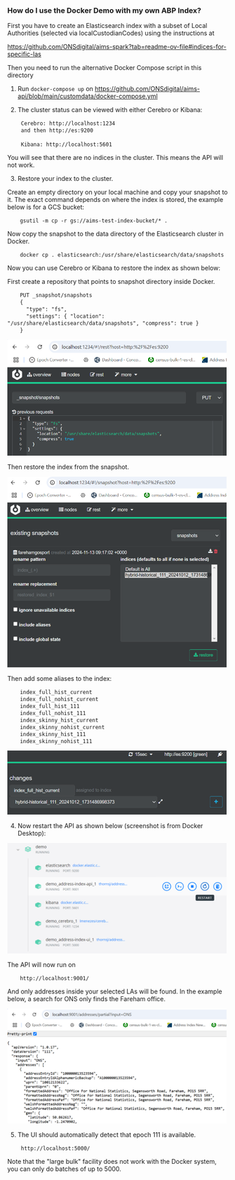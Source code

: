 ### How do I use the Docker Demo with my own ABP Index? ###

First you have to create an Elasticsearch index with a subset of Local Authorities (selected via localCustodianCodes) using the instructions at

https://github.com/ONSdigital/aims-spark?tab=readme-ov-file#indices-for-specific-las

Then you need to run the alternative Docker Compose script in this directory

1) Run ```docker-compose up``` on https://github.com/ONSdigital/aims-api/blob/main/customdata/docker-compose.yml

2) The cluster status can be viewed with either Cerebro or Kibana:

        Cerebro: http://localhost:1234
        and then http://es:9200
    
        Kibana: http://localhost:5601

You will see that there are no indices in the cluster. This means the API will not work.

3) Restore your index to the cluster.

Create an empty directory on your local machine and copy your snapshot to it.
The exact command depends on where the index is stored, the example below is for a GCS bucket:

        gsutil -m cp -r gs://aims-test-index-bucket/* .

Now copy the snapshot to the data directory of the Elasticsearch cluster in Docker.

        docker cp . elasticsearch:/usr/share/elasticsearch/data/snapshots

Now you can use Cerebro or Kibana to restore the index as shown below:

First create a repository that points to snapshot directory inside Docker.

        PUT _snapshot/snapshots
        {
          "type": "fs",
          "settings": { "location": "/usr/share/elasticsearch/data/snapshots", "compress": true }
        }
  <img src="snapshot_cerebro.png" width="500" title="REST command to create repository">

Then restore the index from the snapshot.

  <img src="docker_cerebro_restore.png" width="500" title="Using Cerebro to restore index">

Then add some aliases to the index:

        index_full_hist_current
        index_full_nohist_current
        index_full_hist_111
        index_full_nohist_111
        index_skinny_hist_current
        index_skinny_nohist_current
        index_skinny_hist_111
        index_skinny_nohist_111

  <img src="docker_cerebro_alias.png" width="500" title="Setting an alias with Cerebro">

4) Now restart the API as shown below (screenshot is from Docker Desktop):

  <img src="docker_restart.png" width="500" title="Restarting API with Docker Desktop">

The API will now run on

        http://localhost:9001/

And only addresses inside your selected LAs will be found. In the example below, a search for ONS only finds the Fareham office.

  <img src="docker_api_example.png" width="500" title="Calling the API with a browser">

5) The UI should automatically detect that epoch 111 is available.

        http://localhost:5000/

Note that the "large bulk" facility does not work with the Docker system, you can only do batches of up to 5000.
